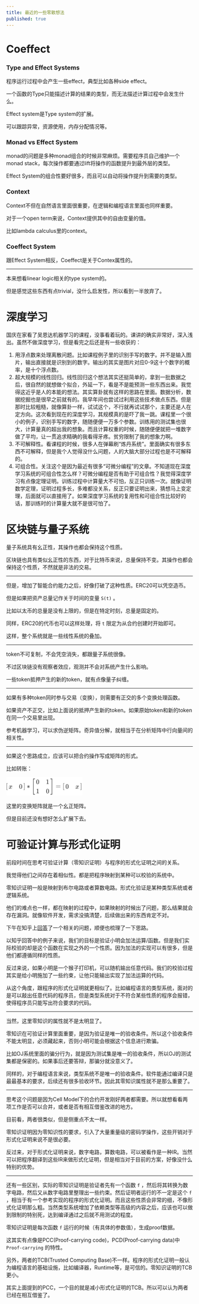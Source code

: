 ```yaml
---
title: 最近的一些零散想法
published: true
---
```


# Coeffect

### Type and Effect Systems

程序运行过程中会产生一些effect，典型比如各种side effect。

一个函数的Type只能描述计算的结果的类型，而无法描述计算过程中会发生什么。

Effect system是Type system的扩展。

可以跟踪异常，资源使用，内存分配情况等。

### Monad vs Effect System

monad的问题是多种monad组合的时候非常麻烦。需要程序员自己维护一个monad stack，每次操作都要通过lift将操作的函数提升到最外层的类型。

Effect System的组合性要好很多，而且可以自动将操作提升到需要的类型。

### Context

Context不但在自然语言里面很重要，在逻辑和编程语言里面也同样重要。

对于一个open term来说，Context提供其中的自由变量的值。

比如lambda calculus里的context。

### Coeffect System

跟Effect System相反，Coeffect是关于Contex属性的。

---

本来想看linear logic相关的type system的。

但是感觉这些东西有点trivial，没什么启发性，所以看到一半放弃了。

# 深度学习

国庆在家看了吴恩达机器学习的课程，没事看着玩的。课讲的确实非常好，深入浅出。虽然不做深度学习，但是看完之后还是有一些收获的：

1. 用浮点数来处理离散问题。比如课程例子里的识别手写的数字。并不是输入图片，输出直接就是识别到的数字。输出的其实是图片对应0-9这十个数字的概率，是十个浮点数。
2. 超大规模的线性回归。线性回归这个想法其实还挺简单的，拿到一批数据之后，很自然的就想做个拟合，外延一下，看是不是能预测一些东西出来。我觉得这近乎是人的本能的想法。其实算卦就有这样的思路在里面。数据分析，数据挖掘也是很早之前就有的。我早年间也尝试过利用这些技术做点东西。但是那时比较粗糙，就像算卦一样，试试这个，不行就再试试那个，主要还是人在定方向。这次看到现在的深度学习，其规模真的是吓了我一跳。课程里一个很小的例子，识别手写的数字，随随便便一万多个参数。训练用的测试集也很大，计算量真的超出我的想象。而且计算权重的时候，随随便便就把一堆数字做了平均，让一贯追求精确的我看得牙疼。贫穷限制了我的想象力啊。
3. 不可解释性。看课程的时候，很多人在弹幕刷“炼丹系统”。里面确实有很多东西不可解释，但是我个人觉得没什么问题，人的大脑大部分过程也是不可解释的。
4. 可组合性。关注这个是因为最近有很多“可微分编程”的文章。不知道现在深度学习系统的可组合性怎么样？可微分编程是否有助于可组合性？我觉得深度学习有点像定理证明。训练过程中计算量大不可怕，反正只训练一次。就像证明数学定理，证明过程多长，多难都没关系，反正只要证明出来，猜想马上变定理，后面就可以直接用了。如果深度学习系统的复用性和可组合性比较好的话，那训练时的计算量大就不是很可怕了。

# 区块链与量子系统

量子系统具有幺正性，其操作也都会保持这个性质。

区块链也具有类似幺正性的东西，对于比特币来说，总量保持不变。其操作也都会保持这个性质，不然就是非法的交易。

---

但是，增加了智能合约能力之后，好像打破了这种性质。ERC20可以凭空造币。

但是如果把资产总量记作关于时间的变量 `S(t)` 。

比如以太币的总量是没有上限的，但是在特定时刻，总量是固定的。

同样，ERC20的代币也可以这样处理，将 `t` 限定为从合约创建时开始即可。

这样，整个系统就是一些线性系统的叠加。

---

token不可复制，不会凭空消失，都跟量子系统很像。

不过区块链没有观察者效应，观测并不会对系统产生什么影响。

一些token抵押产生的新的token，就有点像量子纠缠。

---

如果有多种token同时参与交易（变换），则需要有正交的多个变换处理函数。

如果资产不正交，比如上面说的抵押产生新的token。如果原始token和新的token在同一个交易里出现。

参考机器学习，可以求伪逆矩阵。奇异值分解，就相当于在分析矩阵中行向量间的相关性。

---

如果这个思路成立，应该可以把合约操作写成矩阵的形式。

比如转账：

![转账](/assets/transfer-matrix.png)

这里的变换矩阵就是一个幺正矩阵。

但是目前还没有想好怎么扩展下去。

# 可验证计算与形式化证明

前段时间在思考可验证计算（零知识证明）与程序的形式化证明之间的关系。

我觉得他们之间存在着相似性。都是把程序映射到某种可以校验的系统中。

零知识证明一般是映射到布尔电路或者算数电路。形式化验证是某种类型系统或者逻辑系统。

他们的难点也一样，都在映射的过程中，如果映射的时候出了问题，那么结果就会存在漏洞。就像软件开发，需求没搞清楚，后续做出来的东西肯定不对。

下午在知乎上[回答](https://www.zhihu.com/question/347881110/answer/850851177)了一个相关的问题，顺便也梳理了一下思路。

以知乎回答中的例子来说，我们的目标是验证小明会加法运算/函数。但是我们实际校验的却是这个函数在实现之外的一个性质。因为加法的实现可以有很多，但是他们都遵循同样的性质。

反过来说，如果小明是一个猴子打印机，可以随机输出任意代码。我们的校验过程其实是给小明施加了一些约束，让他只能输出实现了加法运算的代码。

从这个角度，跟程序的形式化证明就更相似了。比如编程语言的类型系统，面对的是可以敲出任意代码的程序员，但是类型系统对于不符合某些性质的程序会报错，使得程序员只能写出符合要求的代码。

---

当然，这里零知识的属性就不是太明显了。

零知识在可验证计算里面重要，是因为验证是唯一的验收条件。所以这个验收条件不能太明显，必须藏起来，否则小明可能会根据这个信息进行欺骗。

比如OJ系统里面的骗分行为，就是因为测试集是唯一的验收条件，所以OJ的测试集都是保密的。如果事后还要答辩，那骗分就没意义了。

同样的，对于编程语言来说，类型系统不是唯一的验收条件。软件能通过编译只是最最基本的要求，后续还有很多验收环节。因此其零知识属性就不是那么重要了。

---

思考这个问题是因为Cell Model下的合约开发刚好两者都需要。所以就想看看两项工作是否可以合并，或者是否有相互借鉴改进的地方。

目前看，两者很类似，但是侧重点不太一样。

零知识证明因为零知识性的要求，引入了大量重量级的密码学操作，这些开销对于形式化证明来说不是很必要。

反过来，对于形式化证明来说，数字电路，算数电路，可以被看作是一种IR。当然可以把程序翻译到这些IR来做形式化证明，但是相当对于目前的方案，好像没什么特别的优势。

---

还有一些区别，实际的零知识证明是验证者先有一个函数 `f` ，然后将其转换为数字电路，然后又从数字电路里整理出一些约束。然后证明者运行的不一定是这个 `f` ，相当于有一个参考实现的程序的形式化证明。而且这些性质会非常的细，不像形式化证明那么粗。当然类型系统增加了依赖类型等高级的内容之后，应该也可以做到限制的特别死，达到编译通过之后就不用测试的程度。

零知识证明是每次函数 `f` 运行的时候（有具体的参数值），生成proof数据。

这其实有点像是PCC(Proof-carrying  code)，PCD(Proof-carrying  data)中 `Proof-carrying` 的特性。

另外，两者的TCB(Trusted Computing Base)不一样。程序的形式化证明一般认为编程语言的基础设施，比如编译器，Runtime等，是可信的。零知识证明的TCB更小。

其实上面提到的PCC，一个目的就是减小形式化证明的TCB。所以可以认为两者已经在相互借鉴了。

